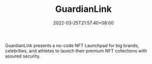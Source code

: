 ﻿---
weight: 
title: "GuardianLink"
description: "GuardianLink presents a no-code NFT Launchpad for big brands, celebrities, and athletes to launch their premium NFT collections with assured security."
date: 2022-03-25T21:57:40+08:00
lastmod: 2022-03-25T16:45:40+08:00
draft: false
authors: ["Metabd"]
featuredImage: "515.webp"
link: "https://www.guardianlink.io/"
tags: ["GuardianLink","数字收藏品"]
categories: ["navigation"]
navigation: ["数字收藏品"]
lightgallery: true
toc: true
pinned: false
recommend: false
recommend1: false
---
GuardianLink presents a no-code NFT Launchpad for big brands, celebrities, and athletes to launch their premium NFT collections with assured security.

